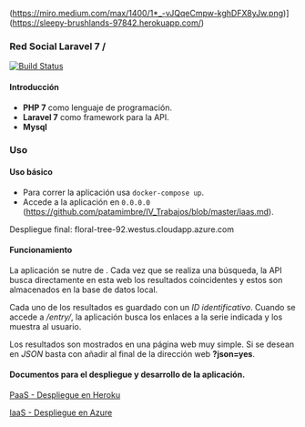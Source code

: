 
(https://miro.medium.com/max/1400/1*_-vJQqeCmpw-kghDFX8yJw.png)](https://sleepy-brushlands-97842.herokuapp.com/)

### Red Social Laravel 7 /

[![Build Status](https://travis-ci.org/patamimbre/sptorrent-api.svg?branch=master)](https://travis-ci.org/patamimbre/sptorrent-api)

#### Introducción 

* **PHP 7** como lenguaje de programación.
* **Laravel 7** como framework para la API.
* **Mysql**

### Uso

#### Uso básico
* Para correr la aplicación usa `docker-compose up`. 
* Accede a la aplicación en `0.0.0.0`
(https://github.com/patamimbre/IV_Trabajos/blob/master/iaas.md). 

Despliegue final: floral-tree-92.westus.cloudapp.azure.com

#### Funcionamiento

La aplicación se nutre de [](http://www.divxtotal2.net). Cada vez que se realiza una búsqueda, la API busca directamente en esta web los resultados coincidentes y estos son almacenados en la base de datos local. 

Cada uno de los resultados es guardado con un *ID identificativo*. Cuando se accede a */entry/<ID>*, la aplicación busca los enlaces a la serie indicada y los muestra al usuario.

Los resultados son mostrados en una página web muy simple. Si se desean en *JSON* basta con añadir al final de la dirección web **?json=yes**.

#### Documentos para el despliegue y desarrollo de la aplicación.

[PaaS - Despliegue en Heroku](https://github.com/patamimbre/IV_Trabajos/blob/master/paas.md)

[IaaS - Despliegue en Azure](https://github.com/patamimbre/IV_Trabajos/blob/master/iaas.md)

